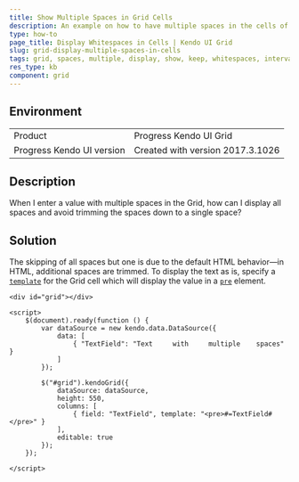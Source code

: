 ```yaml
---
title: Show Multiple Spaces in Grid Cells
description: An example on how to have multiple spaces in the cells of the Kendo UI Grid.
type: how-to
page_title: Display Whitespaces in Cells | Kendo UI Grid
slug: grid-display-multiple-spaces-in-cells
tags: grid, spaces, multiple, display, show, keep, whitespaces, intervals
res_type: kb
component: grid
---
```


## Environment

<table>
 <tr>
  <td>Product</td>
  <td>Progress Kendo UI Grid</td>
 </tr>
 <tr>
  <td>Progress Kendo UI version</td>
  <td>Created with version 2017.3.1026</td>
 </tr>
</table>

## Description

When I enter a value with multiple spaces in the Grid, how can I display all spaces and avoid trimming the spaces down to a single space?  

## Solution

The skipping of all spaces but one is due to the default HTML behavior&mdash;in HTML, additional spaces are trimmed. To display the text as is, specify a [`template`](https://docs.telerik.com/kendo-ui/api/javascript/ui/grid/configuration/columns.template) for the Grid cell which will display the value in a [`pre`](https://developer.mozilla.org/en-US/docs/Web/HTML/Element/pre) element.

```dojo
<div id="grid"></div>

<script>
    $(document).ready(function () {
        var dataSource = new kendo.data.DataSource({
            data: [
                { "TextField": "Text     with     multiple    spaces" }
            ]
        });

        $("#grid").kendoGrid({
            dataSource: dataSource,
            height: 550,
            columns: [
                { field: "TextField", template: "<pre>#=TextField#</pre>" }
            ],
            editable: true
        });
    });

</script>
```
